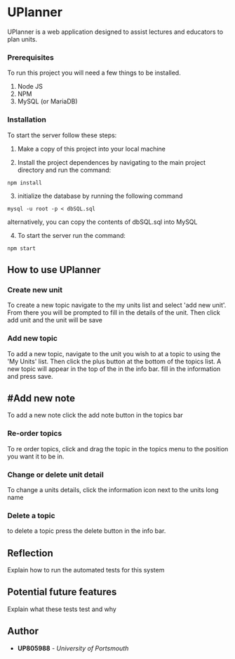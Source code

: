 # UPlanner

UPlanner is a web application designed to assist lectures and educators to plan units.

### Prerequisites

To run this project you will need a few things to be installed.

1. Node JS
2. NPM
3. MySQL (or MariaDB)


### Installation

To start the server follow these steps:
1. Make a copy of this project into your local machine

2. Install the project dependences by navigating to the main project directory and run the command:

```
npm install
```

3. initialize the database by running the following command

```
mysql -u root -p < dbSQL.sql
```
alternatively, you can copy the contents of dbSQL.sql into MySQL

4. To start the server run the command:

```
npm start
```

## How to use UPlanner

### Create new unit
To create a new topic navigate to the my units list and select 'add new unit'. From there you will be prompted to fill in the details of the unit. Then click add unit and the unit will be save

### Add new topic
To add a new topic, navigate to the unit you wish to at a topic to using the 'My Units' list. Then click the plus button at the bottom of the topics list. A new topic will appear in the top of the in the info bar. fill in the information and press save.

## #Add new note
To add a new note click the add note button in the topics bar

### Re-order topics
To re order topics, click and drag the topic in the topics menu to the position you want it to be in.

### Change or delete unit detail
To change a units details, click the information icon next to the units long name

### Delete a topic
to delete a topic press the delete button in the info bar.


## Reflection

Explain how to run the automated tests for this system



## Potential future features

Explain what these tests test and why

## Author

* **UP805988** - *University of Portsmouth*
